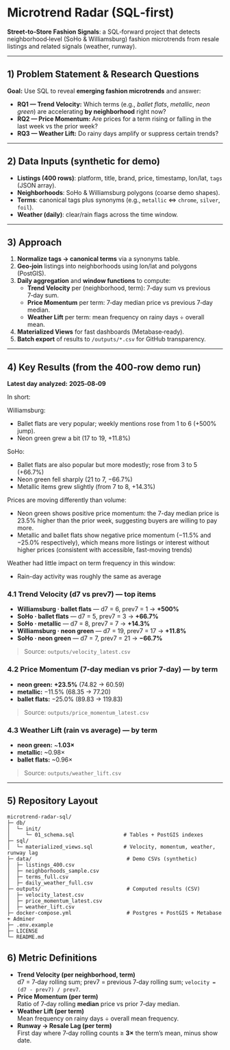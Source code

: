 # Microtrend Radar (SQL‑first)

**Street‑to‑Store Fashion Signals**: a SQL‑forward project that detects neighborhood‑level (SoHo & Williamsburg) fashion microtrends from resale listings and related signals (weather, runway).

---

## 1) Problem Statement & Research Questions

**Goal:** Use SQL to reveal **emerging fashion microtrends** and answer:

- **RQ1 — Trend Velocity:** Which terms (e.g., *ballet flats*, *metallic*, *neon green*) are accelerating **by neighborhood** right now?
- **RQ2 — Price Momentum:** Are prices for a term rising or falling in the last week vs the prior week?
- **RQ3 — Weather Lift:** Do rainy days amplify or suppress certain trends?

---

## 2) Data Inputs (synthetic for demo)

- **Listings (400 rows)**: platform, title, brand, price, timestamp, lon/lat, `tags` (JSON array).  
- **Neighborhoods**: SoHo & Williamsburg polygons (coarse demo shapes).  
- **Terms**: canonical tags plus synonyms (e.g., `metallic` ⇔ `chrome`, `silver`, `foil`).  
- **Weather (daily)**: clear/rain flags across the time window.  

---

## 3) Approach 

1. **Normalize tags → canonical terms** via a synonyms table.  
2. **Geo‑join** listings into neighborhoods using lon/lat and polygons (PostGIS).  
3. **Daily aggregation** and **window functions** to compute:
   - **Trend Velocity** per (neighborhood, term): 7‑day sum vs previous 7‑day sum.  
   - **Price Momentum** per term: 7‑day median price vs previous 7‑day median.  
   - **Weather Lift** per term: mean frequency on rainy days ÷ overall mean.  
4. **Materialized Views** for fast dashboards (Metabase‑ready).  
5. **Batch export** of results to `/outputs/*.csv` for GitHub transparency.

---

## 4) Key Results (from the 400‑row demo run)

**Latest day analyzed:** **2025‑08‑09**

In short: 

Williamsburg: 
- Ballet flats are very popular; weekly mentions rose from 1 to 6 (+500% jump). 
- Neon green grew a bit (17 to 19, +11.8%)
  
SoHo: 
- Ballet flats are also popular but more modestly; rose from 3 to 5 (+66.7%)
- Neon green fell sharply (21 to 7, −66.7%)
- Metallic items grew slightly (from 7 to 8, +14.3%)

Prices are moving differently than volume: 
- Neon green shows positive price momentum: the 7-day median price is 23.5% higher than the prior week, suggesting buyers are willing to pay more.
- Metallic and ballet flats show negative price momentum (−11.5% and −25.0% respectively), which means more listings or interest without higher prices (consistent with accessible, fast-moving trends)

Weather had little impact on term frequency in this window: 
- Rain-day activity was roughly the same as average

### 4.1 Trend Velocity (d7 vs prev7) — top items
- **Williamsburg · ballet flats** — d7 = 6, prev7 = 1 → **+500%**
- **SoHo · ballet flats** — d7 = 5, prev7 = 3 → **+66.7%**
- **SoHo · metallic** — d7 = 8, prev7 = 7 → **+14.3%**
- **Williamsburg · neon green** — d7 = 19, prev7 = 17 → **+11.8%**
- **SoHo · neon green** — d7 = 7, prev7 = 21 → **−66.7%**

> Source: `outputs/velocity_latest.csv`

### 4.2 Price Momentum (7‑day median vs prior 7‑day) — by term
- **neon green:** **+23.5%** (74.82 → 60.59)  
- **metallic:** −11.5% (68.35 → 77.20)  
- **ballet flats:** −25.0% (89.83 → 119.83)

> Source: `outputs/price_momentum_latest.csv`

### 4.3 Weather Lift (rain vs average) — by term
- **neon green:** ~**1.03×**  
- **metallic:** ~0.98×  
- **ballet flats:** ~0.96×

> Source: `outputs/weather_lift.csv`

---

## 5) Repository Layout

```
microtrend-radar-sql/
├─ db/
│  └─ init/
│     └─ 01_schema.sql                # Tables + PostGIS indexes
├─ sql/
│  └─ materialized_views.sql          # Velocity, momentum, weather, runway lag
├─ data/                               # Demo CSVs (synthetic)
│  ├─ listings_400.csv
│  ├─ neighborhoods_sample.csv
│  ├─ terms_full.csv
│  ├─ daily_weather_full.csv
├─ outputs/                            # Computed results (CSV)
│  ├─ velocity_latest.csv
│  ├─ price_momentum_latest.csv
│  ├─ weather_lift.csv
├─ docker-compose.yml                  # Postgres + PostGIS + Metabase + Adminer
├─ .env.example
├─ LICENSE
└─ README.md
```

## 6) Metric Definitions

- **Trend Velocity (per neighborhood, term)**  
  d7 = 7‑day rolling sum; prev7 = previous 7‑day rolling sum; `velocity = (d7 - prev7) / prev7`.
- **Price Momentum (per term)**  
  Ratio of 7‑day rolling **median** price vs prior 7‑day median.
- **Weather Lift (per term)**  
  Mean frequency on rainy days ÷ overall mean frequency.
- **Runway → Resale Lag (per term)**  
  First day where 7‑day rolling counts ≥ **3×** the term’s mean, minus show date.
